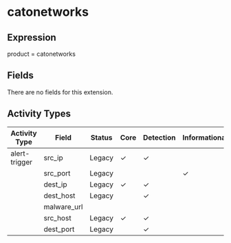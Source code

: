 catonetworks
============

Expression
----------

product = catonetworks

Fields
------

There are no fields for this extension.

Activity Types
--------------

| Activity Type | Field       | Status | Core     | Detection | Informational |
| ------------- | ----------- | ------ | -------- | --------- | ------------- |
| alert-trigger | src_ip      | Legacy | &#10003; | &#10003;  |               |
|               | src_port    | Legacy |          |           | &#10003;      |
|               | dest_ip     | Legacy | &#10003; | &#10003;  |               |
|               | dest_host   | Legacy |          | &#10003;  |               |
|               | malware_url |        |          |           |               |
|               | src_host    | Legacy | &#10003; | &#10003;  |               |
|               | dest_port   | Legacy |          | &#10003;  |               |

